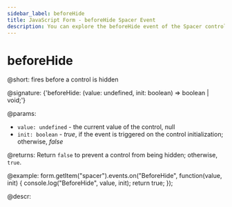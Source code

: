 ```yaml
---
sidebar_label: beforeHide
title: JavaScript Form - beforeHide Spacer Event 
description: You can explore the beforeHide event of the Spacer control of Form in the documentation of the DHTMLX JavaScript UI library. Browse developer guides and API reference, try out code examples and live demos, and download a free 30-day evaluation version of DHTMLX Suite 7.
---
```


# beforeHide

@short: fires before a control is hidden

@signature: {'beforeHide: (value: undefined, init: boolean) => boolean | void;'}

@params:
- `value: undefined` - the current value of the control, null
- `init: boolean` - *true*, if the event is triggered on the control initialization; otherwise, *false*

@returns:
Return `false` to prevent a control from being hidden; otherwise, `true`.

@example:
form.getItem("spacer").events.on("BeforeHide", function(value, init) {
    console.log("BeforeHide", value, init);
    return true;
});

@descr:
